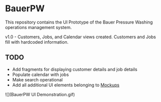 # BauerPW
This repository contains the UI Prototype of the Bauer Pressure Washing operations management system.

v1.0 - Customers, Jobs, and Calendar views created. Customers and Jobs fill with hardcoded information.

## TODO
* Add fragments for displaying customer details and job details
* Populate calendar with jobs
* Make search operational
* Add all additional UI elements belonging to [Mockups](https://toddbauer.atlassian.net/wiki/spaces/BPW/pages/99156106/Mockup)

![](BauerPW UI Demonstration.gif)
